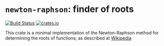`newton-raphson`: finder of roots
=================================

[![Build Status](https://travis-ci.org/sjmelia/newton-raphson.svg)](https://travis-ci.org/sjmelia/newton-raphson)
[![crates.io](https://img.shields.io/crates/v/rustc-serialize.svg)](https://crates.io/crates/newton-raphson)

This crate is a minimal implementation of the Newton-Raphson method for
determining the roots of functions; as described at [Wikipedia](https://en.wikipedia.org/wiki/Newton%27s_method)
